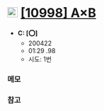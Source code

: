 # <img src='https://doky.space/assets/icpclev/b5.svg' height=23px> [[10998] A×B](http://icpc.me/10998)

- **C: [:o:]**
  - 200422
  - 01:29 .98 
  - 시도: 1번

### 메모


### 참고

